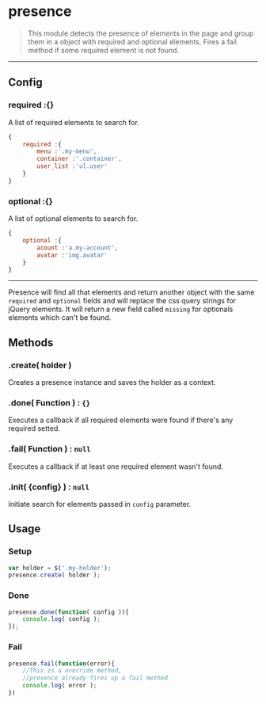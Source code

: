 # presence

>This module detects the presence of elements in the page and group them in a object with required and optional elements. Fires a fail method if some required element is not found.

---

## Config

### required :{}

A list of required elements to search for.

```js
{
    required :{
        menu :'.my-menu',
        container :'.container',
        user_list :'ul.user'
    }
}
```

### optional :{}

A list of optional elements to search for.

```js
{
    optional :{
        acount :'a.my-account',
        avatar :'img.avatar'
    }
}
```

---

Presence will find all that elements and return another object with the same `required` and `optional` fields and will replace the css query strings for jQuery elements.
It will return a new field called `missing` for optionals elements which can't be found.


## Methods

### .create( holder )

Creates a presence instance and saves the holder as a context.

### .done( Function ) : `{}`

Executes a callback if all required elements were found if there's any required setted.

### .fail( Function ) : `null`

Executes a callback if at least one required element wasn't found.

### .init( {config} ) : `null`

Initiate search for elements passed in `config` parameter.





## Usage


### Setup

```js
var holder = $('.my-holder');
presence.create( holder );
```

### Done

```js
presence.done(function( config )){
    console.log( config );
});
```


### Fail

```js
presence.fail(function(error){
    //This is a override method,
    //presence already fires up a fail method
    console.log( error );
})
```
